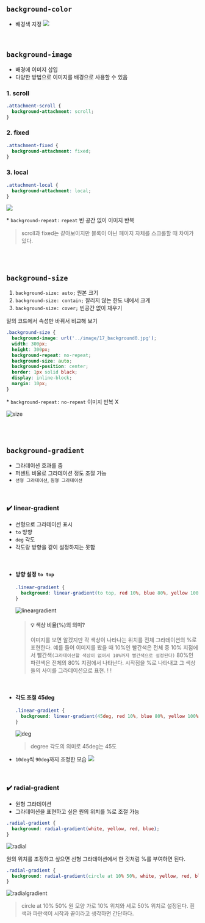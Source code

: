 ## `background-color`

- 배경색 지정
  ![](https://velog.velcdn.com/images/oigu529/post/03db54a4-ca59-4833-b4d9-0512a9184bab/image.gif)

<br>

## `background-image`

- 배경에 이미지 삽입
- 다양한 방법으로 이미지를 배경으로 사용할 수 있음

### 1. scroll

```css
.attachment-scroll {
  background-attachment: scroll;
}
```

### 2. fixed

```css
.attachment-fixed {
  background-attachment: fixed;
}
```

### 3. local

```css
.attachment-local {
  background-attachment: local;
}
```

![](https://velog.velcdn.com/images/oigu529/post/c335e2a8-33d8-4dc1-a571-18eb420169f2/image.gif)

\* `background-repeat:` `repeat` 빈 공간 없이 이미지 반복

> scroll과 fixed는 같아보이지만 블록이 아닌 페이지 자체를 스크롤할 때 차이가 있다.

<br>
<br>

## `background-size`

1. `background-size: auto;` 원본 크기
2. `background-size: contain;` 잘리지 않는 한도 내에서 크게
3. `background-size: cover;` 빈공간 없이 채우기

밑의 코드에서 속성만 바꿔서 비교해 보기

```css
.background-size {
  background-image: url('../image/17_background0.jpg');
  width: 300px;
  height: 300px;
  background-repeat: no-repeat;
  background-size: auto;
  background-position: center;
  border: 1px solid black;
  display: inline-block;
  margin: 10px;
}
```

\* `background-repeat:` `no-repeat` 이미지 반복 X

![size](https://velog.velcdn.com/images/oigu529/post/b594e8f1-b37f-42d0-8090-57efd8c3a8af/image.png)

<br>
<br>

## `background-gradient`

- 그라데이션 효과를 줌
- 퍼센트 비율로 그라데이션 정도 조절 가능
- `선형 그라데이션`, `원형 그라데이션`

<br>

### ✔️ linear-gradient

- 선형으로 그라데이션 표시
- `to` 방향
- `deg` 각도
- 각도랑 방향을 같이 설정하지는 못함

<br>

- #### 방향 설정 `to top`
  ```css
  .linear-gradient {
    background: linear-gradient(to top, red 10%, blue 80%, yellow 100%);
  }
  ```
  ![lineargradient](https://velog.velcdn.com/images/oigu529/post/107b5128-9792-45c5-87ce-f730797a071c/image.png)
  > #### 💡 색상 비율(%)의 의미?
  >
  > 이미지를 보면 알겠지만 각 색상이 나타나는 위치를 전체 그라데이션의 %로 표현한다.
  > 예를 들어 이미지를 봤을 때 10%인 빨간색은 전체 중 10% 지점에서 빨간색`(그라데이션할 색상이 없어서 10%까지 빨간색으로 설정된다)`
  > 80%인 파란색은 전체의 80% 지점에서 나타난다. 시작점을 %로 나타내고 그 색상들의 사이를 그라데이션으로 표현. ! !

<br>

- #### 각도 조절 45deg

  ```css
  .linear-gradient {
    background: linear-gradient(45deg, red 10%, blue 80%, yellow 100%);
  }
  ```

  ![deg](https://velog.velcdn.com/images/oigu529/post/60861148-10b9-4c07-8a91-50c6f3220d38/image.png)

  > degree 각도의 의미로 45deg는 45도

- `10deg`씩 `90deg`까지 조정한 모습
  ![](https://velog.velcdn.com/images/oigu529/post/65cca768-84bf-4454-a6a5-1a2e633d0c16/image.gif)

<br>

### ✔️ radial-gradient

- 원형 그라데이션
- 그라데이션을 표현하고 싶은 원의 위치를 %로 조절 가능

```css
.radial-gradient {
  background: radial-gradient(white, yellow, red, blue);
}
```

![radial](https://velog.velcdn.com/images/oigu529/post/aa0d41ca-e074-4bb5-9260-08ee772244b0/image.png)

원의 위치를 조정하고 싶으면 선형 그라데이션에서 한 것처럼 %를 부여하면 된다.

```css
.radial-gradient {
  background: radial-gradient(circle at 10% 50%, white, yellow, red, blue);
}
```

![radialgradient](https://velog.velcdn.com/images/oigu529/post/d694dd23-4290-45af-a6a9-3577a67b0e91/image.png)

> circle at 10% 50%
> 원 모양 가로 10% 위치와 세로 50% 위치로 설정된다.
> 흰색과 파란색이 시작과 끝이라고 생각하면 간단하다.

<br>
